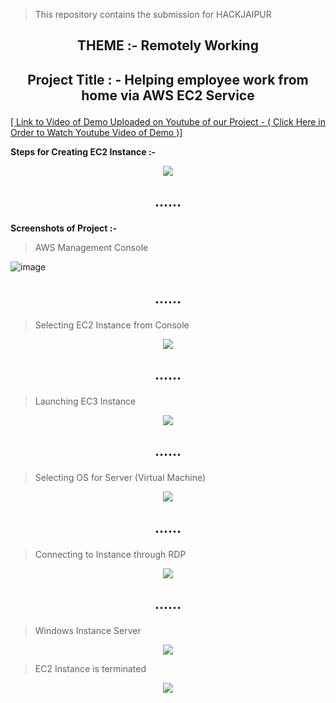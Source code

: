 > This  repository contains the submission for HACKJAIPUR

## <p align="center"> THEME  :- Remotely Working</p>
## <p align="center">Project Title : - Helping employee work from home via AWS EC2 Service</p>

 [[ Link to Video of Demo Uploaded on Youtube of our Project   -  ( Click Here in Order to Watch Youtube Video of Demo )]](https://www.youtube.com/watch?v=d8DmsX_2ZAg)

**Steps for Creating EC2 Instance :-**

<p align="center">
 <img  src="https://github.com/sanket9006/HACKJAIPUR/blob/master/1.jpeg">
</p>



## <p align="center"> ......</p>

**Screenshots of  Project :-**

> AWS Management Console

![image](https://github.com/sanket9006/HACKJAIPUR/blob/master/Screenshots/AWS.JPG)

## <p align="center"> ......</p>

> Selecting EC2 Instance from Console


<p align="center">
 <img  src="https://github.com/sanket9006/HACKJAIPUR/blob/master/Screenshots/EC2.JPG">
</p>

## <p align="center"> ......</p>

> Launching EC3 Instance

<p align="center">
 <img  src="https://github.com/sanket9006/HACKJAIPUR/blob/master/Screenshots/Launch.JPG")>
</p>


## <p align="center"> ......</p>

> Selecting OS for Server (Virtual Machine)

<p align="center">
 <img  src="https://github.com/sanket9006/HACKJAIPUR/blob/master/Screenshots/OS.JPG")>
</p>



## <p align="center"> ......</p>

> Connecting to Instance through RDP


<p align="center">
 <img  src="https://github.com/sanket9006/HACKJAIPUR/blob/master/Screenshots/Capture.JPG">
</p>


## <p align="center"> ......</p>

> Windows Instance Server


<p align="center">
 <img  src="https://github.com/sanket9006/HACKJAIPUR/blob/master/windows.png">
</p>



> EC2 Instance is terminated


<p align="center">
 <img  src="https://github.com/sanket9006/HACKJAIPUR/blob/master/Screenshots/Terminated.JPG">
</p>


